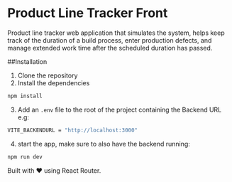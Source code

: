 # Product Line Tracker Front
Product line tracker web application that simulates the system, helps keep track of the duration of a build process, enter production defects, and manage extended work time after the scheduled duration has passed.

##Installation
1. Clone the repository
2. Install the dependencies
  ```bash
  npm install
  ```
3. Add an ``.env`` file to the root of the project containing the Backend URL e.g:
  ```bash
 VITE_BACKENDURL = "http://localhost:3000"
  ```
4. start the app, make sure to also have the backend running:
  ```bash
 npm run dev
  ```

    

Built with ❤️ using React Router.
